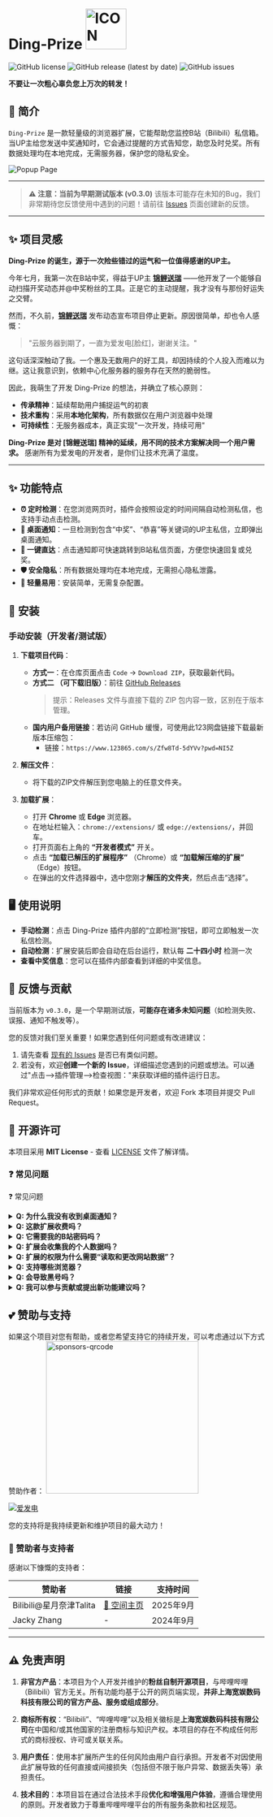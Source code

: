 # Ding-Prize <img src="https://github.com/ItsTimeTooSleep/Ding-Prize---Your-Bilibili-Lottery-Notifier/raw/main/assets/icons/icon128.png" width="80" alt="ICON">

![GitHub license](https://img.shields.io/github/license/ItsTimeTooSleep/Ding-Prize---Your-Bilibili-Lottery-Notifier?style=for-the-badge)
![GitHub release (latest by date)](https://img.shields.io/github/v/release/ItsTimeTooSleep/Ding-Prize---Your-Bilibili-Lottery-Notifier?style=for-the-badge&label=Version)
![GitHub issues](https://img.shields.io/github/issues/ItsTimeTooSleep/Ding-Prize---Your-Bilibili-Lottery-Notifier?style=for-the-badge&label=Issues)

**不要让一次粗心辜负您上万次的转发！**

## 📖 简介
`Ding-Prize` 是一款轻量级的浏览器扩展，它能帮助您监控B站（Bilibili）私信箱。当UP主给您发送中奖通知时，它会通过提醒的方式告知您，助您及时兑奖。所有数据处理均在本地完成，无需服务器，保护您的隐私安全。

![Popup Page](docs/screenshots/popup/popup.png)

---

> **⚠️ 注意：当前为早期测试版本 (v0.3.0)**
> 该版本可能存在未知的Bug，我们非常期待您反馈使用中遇到的问题！请前往 [Issues](https://github.com/ItsTimeTooSleep/Ding-Prize---Your-Bilibili-Lottery-Notifier/issues) 页面创建新的反馈。

---
## ✨ 项目灵感

**Ding-Prize 的诞生，源于一次险些错过的运气和一位值得感谢的UP主。**

今年七月，我第一次在B站中奖，得益于UP主 **[锦鲤送瑞](https://space.bilibili.com/99584491)** ——他开发了一个能够自动扫描开奖动态并@中奖粉丝的工具。正是它的主动提醒，我才没有与那份好运失之交臂。

然而，不久前，**[锦鲤送瑞](https://space.bilibili.com/99584491)** 发布动态宣布项目停止更新。原因很简单，却也令人感慨：

> "云服务器到期了，一直为爱发电[脸红]，谢谢关注。"

这句话深深触动了我。一个惠及无数用户的好工具，却因持续的个人投入而难以为继。这让我意识到，依赖中心化服务器的服务存在天然的脆弱性。

因此，我萌生了开发 Ding-Prize 的想法，并确立了核心原则：

- **传承精神**：延续帮助用户捕捉运气的初衷
- **技术重构**：采用**本地化架构**，所有数据仅在用户浏览器中处理
- **可持续性**：无服务器成本，真正实现"一次开发，持续可用"

**Ding-Prize 是对 [锦鲤送瑞] 精神的延续，用不同的技术方案解决同一个用户需求。** 感谢所有为爱发电的开发者，是你们让技术充满了温度。

---

## ✨ 功能特点

-   **⏰ 定时检测**：在您浏览网页时，插件会按照设定的时间间隔自动检测私信，也支持手动点击检测。
-   **🔔 桌面通知**：一旦检测到包含“中奖”、“恭喜”等关键词的UP主私信，立即弹出桌面通知。
-   **🔗 一键直达**：点击通知即可快速跳转到B站私信页面，方便您快速回复或兑奖。
-   **🛡️ 安全隐私**：所有数据处理均在本地完成，无需担心隐私泄露。
-   **🧩 轻量易用**：安装简单，无需复杂配置。

## 🚀 安装

### 手动安装（开发者/测试版）

1.  **下载项目代码**：
    -   **方式一**：在仓库页面点击 `Code` → `Download ZIP`，获取最新代码。
    -   **方式二 （可下载旧版）**：前往 [GitHub Releases](https://github.com/ItsTimeTooSleep/Ding-Prize---Your-Bilibili-Lottery-Notifier/releases) 
        > 提示：Releases 文件与直接下载的 ZIP 包内容一致，区别在于版本管理。
    -   **国内用户备用链接**：若访问 GitHub 缓慢，可使用此123网盘链接下载最新版本压缩包：
        - 链接：`https://www.123865.com/s/Zfw8Td-5dYVv?pwd=NI5Z`

2.  **解压文件**：
    -   将下载的ZIP文件解压到您电脑上的任意文件夹。

3.  **加载扩展**：
    -   打开 **Chrome** 或 **Edge** 浏览器。
    -   在地址栏输入：`chrome://extensions/` 或 `edge://extensions/`，并回车。
    -   打开页面右上角的 **“开发者模式”** 开关。
    -   点击 **“加载已解压的扩展程序”** （Chrome）或 **“加载解压缩的扩展”** （Edge）按钮。
    -   在弹出的文件选择器中，选中您刚才**解压的文件夹**，然后点击“选择”。


## 🖥️ 使用说明

-   **手动检测**：点击 Ding-Prize 插件内部的“立即检测”按钮，即可立即触发一次私信检测。
-   **自动检测**：扩展安装后即会自动在后台运行，默认每 **二十四小时** 检测一次
-   **查看中奖信息**：您可以在插件内部查看到详细的中奖信息。

## 🐛 反馈与贡献

当前版本为 `v0.3.0`，是一个早期测试版，**可能存在诸多未知问题**（如检测失败、误报、通知不触发等）。

您的反馈对我们至关重要！如果您遇到任何问题或有改进建议：

1.  请先查看 [现有的 Issues](https://github.com/ItsTimeTooSleep/Ding-Prize---Your-Bilibili-Lottery-Notifier/issues) 是否已有类似问题。
2.  若没有，欢迎**创建一个新的 Issue**，详细描述您遇到的问题或想法。可以通过"点击-->插件管理-->检查视图："来获取详细的插件运行日志。


我们非常欢迎任何形式的贡献！如果您是开发者，欢迎 Fork 本项目并提交 Pull Request。

## 📜 开源许可

本项目采用 **MIT License** - 查看 [LICENSE](LICENSE) 文件了解详情。

### ❓ 常见问题
❓ 常见问题
<details> <summary><b>Q: 为什么我没有收到桌面通知？</b></summary> <b>A:</b> 如果您确认扩展程序已正常运行且检测到中奖消息，但仍未收到桌面通知，请检查以下设置：
    <ul>
        <li><b>浏览器通知设置：</b> 确保您的浏览器（如 Chrome, Edge）允许“Ding-Prize”扩展发送通知。您可以在浏览器设置中找到“通知”或“网站设置”部分进行检查。</li>
        <li><b>操作系统通知设置：</b> 确保您的操作系统（Windows, macOS, Linux）没有禁用或静音来自浏览器的通知。检查系统的“通知与操作”或“通知”设置。</li>
        <li><b>“请勿打扰”模式：</b> 检查您的操作系统是否开启了“请勿打扰”模式或专注模式，这可能会暂时阻止通知的显示。</li>
    </ul>
</details>
<details> <summary><b>Q: 这款扩展收费吗？</b></summary> <b>A:</b> 完全免费和开源。 </details>
<details> <summary><b>Q: 它需要我的B站密码吗？</b></summary> <b>A:</b> 绝对不需要！扩展的工作原理依赖于您已经登录了B站网页版，它只会访问浏览器中已打开的B站页面所能访问的信息。 </details>
<details> <summary><b>Q: 扩展会收集我的个人数据吗？</b></summary> <b>A:</b> 不会主动收集。本扩展被设计为在您的浏览器本地运行，所有数据处理都发生在您的设备上。我们没有任何远程服务器用于收集或存储您的个人数据。 </details>
<details> <summary><b>Q: 扩展的权限为什么需要“读取和更改网站数据”？</b></summary> <b>A:</b> 这是核心功能所必需的。此权限允许扩展访问“https://api.vc.bilibili.com/*”，以获取用户的私信数据。它<strong>仅针对B站相关域名</strong>生效，不会也无法监控您在其他网站上的活动。 </details>
<details> <summary><b>Q: 支持哪些浏览器？</b></summary> <b>A:</b> 主要支持基于Chromium内核的浏览器（如最新版的Chrome, Edge, Arc等）。其他浏览器目前没有做相关测验。 </details>
<details> <summary><b>Q: 会导致黑号吗？</b></summary> <b>A:</b> 不会。本扩展只使用基本私信api，通过私信内容筛选出可能的中奖私信，并不涉及任何自动转发等操作。 </details>
<details> <summary><b>Q: 我可以参与贡献或提出新功能建议吗？</b></summary> <b>A:</b> 非常欢迎！这是一个开源项目，您可以通过GitHub的Issue或Pull Request功能参与贡献。 </details>

## 💕 赞助与支持

如果这个项目对您有帮助，或者您希望支持它的持续开发，可以考虑通过以下方式赞助作者：
<img src="docs/sponsors/afdian-qrcode.jpg" width="300" alt="sponsors-qrcode">

[![爱发电](https://img.shields.io/badge/爱发电-支持作者-FF6699?style=for-the-badge&logo=github-sponsors)](https://afdian.com/a/itstimetoosleep)

您的支持将是我持续更新和维护项目的最大动力！

### 🙏 赞助者与支持者

感谢以下慷慨的支持者：

<div align="center">


| 赞助者 | 链接 | 支持时间 |
|--------|------|----------|
| Bilibili@星月奈津Talita | [🔗 空间主页](https://space.bilibili.com/481234771) | 2025年9月 |
| Jacky Zhang | - | 2024年9月 |

</div>

---

## ⚠️ 免责声明

1.  **非官方产品**：本项目为个人开发并维护的**粉丝自制开源项目**，与哔哩哔哩（Bilibili）官方无关。所有功能均基于公开的网页端实现，**并非上海宽娱数码科技有限公司的官方产品、服务或组成部分**。

2.  **商标所有权**：“Bilibili”、“哔哩哔哩”以及相关徽标是**上海宽娱数码科技有限公司**在中国和/或其他国家的注册商标与知识产权。本项目的存在不构成任何形式的商标授权、许可或关联关系。

3.  **用户责任**：使用本扩展所产生的任何风险由用户自行承担。开发者不对因使用此扩展导致的任何直接或间接损失（包括但不限于账户异常、数据丢失等）承担责任。

4.  **技术目的**：本项目旨在通过合法技术手段**优化和增强用户体验**，遵循合理使用的原则。开发者致力于尊重哔哩哔哩平台的所有服务条款和社区规范。
